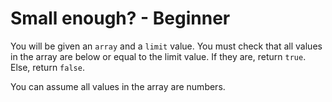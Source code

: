 # Small enough? - Beginner

You will be given an `array` and a `limit` value. You must check that all values in the array are below or equal to the
limit value. If they are, return `true`. Else, return `false`.

You can assume all values in the array are numbers.
